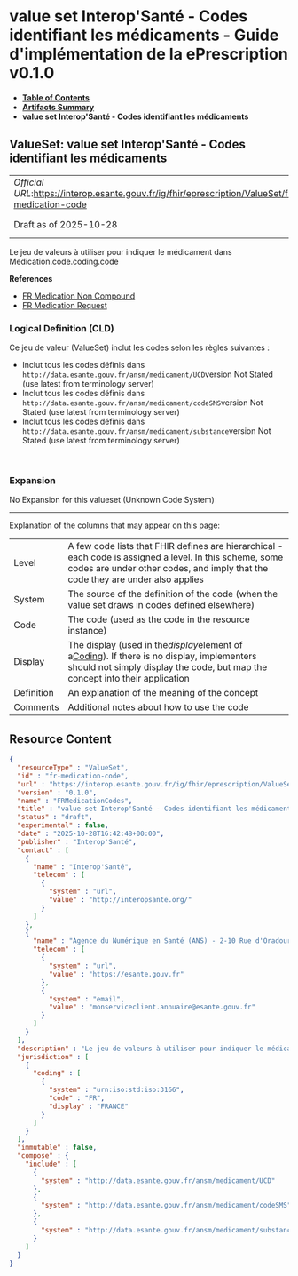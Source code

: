 # value set Interop'Santé - Codes identifiant les médicaments - Guide d'implémentation de la ePrescription v0.1.0

* [**Table of Contents**](toc.md)
* [**Artifacts Summary**](artifacts.md)
* **value set Interop'Santé - Codes identifiant les médicaments**

## ValueSet: value set Interop'Santé - Codes identifiant les médicaments 

| | |
| :--- | :--- |
| *Official URL*:https://interop.esante.gouv.fr/ig/fhir/eprescription/ValueSet/fr-medication-code | *Version*:0.1.0 |
| Draft as of 2025-10-28 | *Computable Name*:FRMedicationCodes |

 
Le jeu de valeurs à utiliser pour indiquer le médicament dans Medication.code.coding.code 

 **References** 

* [FR Medication Non Compound](StructureDefinition-fr-medication-noncompound.md)
* [FR Medication Request](StructureDefinition-fr-medicationrequest.md)

### Logical Definition (CLD)

Ce jeu de valeur (ValueSet) inclut les codes selon les règles suivantes :

* Inclut tous les codes définis dans `http://data.esante.gouv.fr/ansm/medicament/UCD`version Not Stated (use latest from terminology server)
* Inclut tous les codes définis dans `http://data.esante.gouv.fr/ansm/medicament/codeSMS`version Not Stated (use latest from terminology server)
* Inclut tous les codes définis dans `http://data.esante.gouv.fr/ansm/medicament/substance`version Not Stated (use latest from terminology server)

 

### Expansion

No Expansion for this valueset (Unknown Code System)

-------

 Explanation of the columns that may appear on this page: 

| | |
| :--- | :--- |
| Level | A few code lists that FHIR defines are hierarchical - each code is assigned a level. In this scheme, some codes are under other codes, and imply that the code they are under also applies |
| System | The source of the definition of the code (when the value set draws in codes defined elsewhere) |
| Code | The code (used as the code in the resource instance) |
| Display | The display (used in the*display*element of a[Coding](http://hl7.org/fhir/R4/datatypes.html#Coding)). If there is no display, implementers should not simply display the code, but map the concept into their application |
| Definition | An explanation of the meaning of the concept |
| Comments | Additional notes about how to use the code |



## Resource Content

```json
{
  "resourceType" : "ValueSet",
  "id" : "fr-medication-code",
  "url" : "https://interop.esante.gouv.fr/ig/fhir/eprescription/ValueSet/fr-medication-code",
  "version" : "0.1.0",
  "name" : "FRMedicationCodes",
  "title" : "value set Interop'Santé - Codes identifiant les médicaments",
  "status" : "draft",
  "experimental" : false,
  "date" : "2025-10-28T16:42:48+00:00",
  "publisher" : "Interop'Santé",
  "contact" : [
    {
      "name" : "Interop'Santé",
      "telecom" : [
        {
          "system" : "url",
          "value" : "http://interopsante.org/"
        }
      ]
    },
    {
      "name" : "Agence du Numérique en Santé (ANS) - 2-10 Rue d'Oradour-sur-Glane, 75015 Paris",
      "telecom" : [
        {
          "system" : "url",
          "value" : "https://esante.gouv.fr"
        },
        {
          "system" : "email",
          "value" : "monserviceclient.annuaire@esante.gouv.fr"
        }
      ]
    }
  ],
  "description" : "Le jeu de valeurs à utiliser pour indiquer le médicament dans Medication.code.coding.code",
  "jurisdiction" : [
    {
      "coding" : [
        {
          "system" : "urn:iso:std:iso:3166",
          "code" : "FR",
          "display" : "FRANCE"
        }
      ]
    }
  ],
  "immutable" : false,
  "compose" : {
    "include" : [
      {
        "system" : "http://data.esante.gouv.fr/ansm/medicament/UCD"
      },
      {
        "system" : "http://data.esante.gouv.fr/ansm/medicament/codeSMS"
      },
      {
        "system" : "http://data.esante.gouv.fr/ansm/medicament/substance"
      }
    ]
  }
}

```
